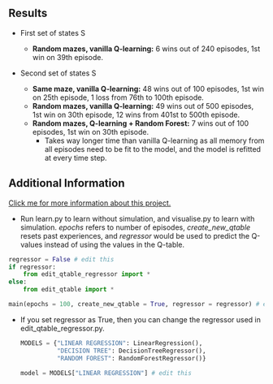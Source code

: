## **Res**ults

* First set of states S
  * **Random mazes, vanilla Q-learning:** 6 wins out of 240 episodes, 1st win on 39th episode.

* Second set of states S
  * **Same maze, vanilla Q-learning:** 48 wins out of 100 episodes, 1st win on 25th episode, 1 loss from 76th to 100th episode.
  * **Random mazes, vanilla Q-learning:** 49 wins out of 500 episodes, 1st win on 30th episode, 12 wins from 401st to 500th episode.
  * **Random mazes, Q-learning + Random Forest:** 7 wins out of 100 episodes, 1st win on 30th episode.
    * Takes way longer time than vanilla Q-learning as all memory from all episodes need to be fit to the model, and the model is refitted at every time step.

## **Additional Information**

[Click me for more information about this project.](https://github.com/DenseLance/qlearning-maze/blob/main/README.pdf)

* Run learn.py to learn without simulation, and visualise.py to learn with simulation. *epochs* refers to number of episodes, *create_new_qtable* resets past experiences, and *regressor* would be used to predict the Q-values instead of using the values in the Q-table.

```python
regressor = False # edit this
if regressor:
    from edit_qtable_regressor import *
else:
    from edit_qtable import *

main(epochs = 100, create_new_qtable = True, regressor = regressor) # edit this
```

* If you set regressor as True, then you can change the regressor used in edit_qtable_regressor.py.

  ```python
  MODELS = {"LINEAR REGRESSION": LinearRegression(),
            "DECISION TREE": DecisionTreeRegressor(),
            "RANDOM FOREST": RandomForestRegressor()}
  ```

  ```python
  model = MODELS["LINEAR REGRESSION"] # edit this
  ```

  